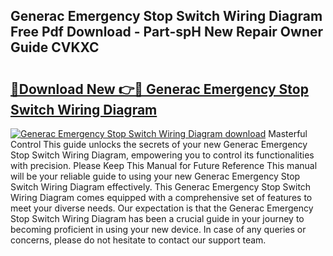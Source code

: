 ## Generac Emergency Stop Switch Wiring Diagram Free Pdf Download - Part-spH New Repair Owner Guide CVKXC

# <h2><a href="http://dfnef9.blite.top/?on=Generac+Emergency+Stop+Switch+Wiring+Diagram">🔗Download New 👉🔴 Generac Emergency Stop Switch Wiring Diagram</a></h2>

[![Generac Emergency Stop Switch Wiring Diagram download](https://i.imgur.com/lujVjoI.png)](http://dfnef9.blite.top/?on=Generac+Emergency+Stop+Switch+Wiring+Diagram)
Masterful Control This guide unlocks the secrets of your new Generac Emergency Stop Switch Wiring Diagram, empowering you to control its functionalities with precision. Please Keep This Manual for Future Reference This manual will be your reliable guide to using your new Generac Emergency Stop Switch Wiring Diagram effectively. This Generac Emergency Stop Switch Wiring Diagram comes equipped with a comprehensive set of features to meet your diverse needs. Our expectation is that the Generac Emergency Stop Switch Wiring Diagram has been a crucial guide in your journey to becoming proficient in using your new device. In case of any queries or concerns, please do not hesitate to contact our support team.
